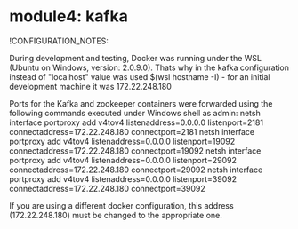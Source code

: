 # module4: kafka

!CONFIGURATION_NOTES:

During development and testing, Docker was running under the WSL (Ubuntu on Windows, version: 2.0.9.0).
Thats why in the kafka configuration instead of "localhost" value was used $(wsl hostname -I) - for an initial development machine it was 172.22.248.180   


Ports for the Kafka and zookeeper containers were forwarded using the following commands executed under Windows shell as admin:
	netsh interface portproxy add v4tov4 listenaddress=0.0.0.0 listenport=2181 connectaddress=172.22.248.180 connectport=2181
	netsh interface portproxy add v4tov4 listenaddress=0.0.0.0 listenport=19092 connectaddress=172.22.248.180 connectport=19092
	netsh interface portproxy add v4tov4 listenaddress=0.0.0.0 listenport=29092 connectaddress=172.22.248.180 connectport=29092
	netsh interface portproxy add v4tov4 listenaddress=0.0.0.0 listenport=39092 connectaddress=172.22.248.180 connectport=39092

If you are using a different docker configuration, this address (172.22.248.180) must be changed to the appropriate one.